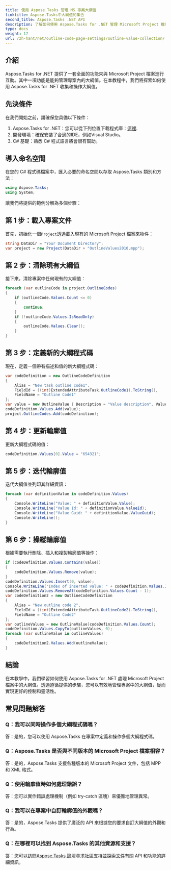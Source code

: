 ```yaml
---
title: 使用 Aspose.Tasks 管理 MS 專案大綱值
linktitle: Aspose.Tasks中大綱值的集合
second_title: Aspose.Tasks .NET API
description: 了解如何使用 Aspose.Tasks for .NET 管理 Microsoft Project 檔案中的大綱值。帶有程式碼範例的分步教程。
type: docs
weight: 17
url: /zh-hant/net/outline-code-page-settings/outline-value-collection/
---
```

## 介紹
Aspose.Tasks for .NET 提供了一套全面的功能來與 Microsoft Project 檔案進行互動。其中一項功能是能夠管理專案內的大綱值。在本教程中，我們將探索如何使用 Aspose.Tasks for .NET 收集和操作大綱值。
## 先決條件
在我們開始之前，請確保您具備以下條件：
1.  Aspose.Tasks for .NET：您可以從下列位置下載程式庫：[這裡](https://releases.aspose.com/tasks/net/).
2. 開發環境：確保安裝了合適的IDE，例如Visual Studio。
3. C# 基礎：熟悉 C# 程式語言將會很有幫助。
## 導入命名空間
在您的 C# 程式碼檔案中，匯入必要的命名空間以存取 Aspose.Tasks 類別和方法：
```csharp
using Aspose.Tasks;
using System;

```
讓我們將提供的範例分解為多個步驟：
## 第 1 步：載入專案文件
首先，初始化一個`Project`透過載入現有的 Microsoft Project 檔案來物件：
```csharp
string DataDir = "Your Document Directory";
var project = new Project(DataDir + "OutlineValues2010.mpp");
```
## 第 2 步：清除現有大綱值
接下來，清除專案中任何現有的大綱值：
```csharp
foreach (var outlineCode in project.OutlineCodes)
{
    if (outlineCode.Values.Count <= 0)
    {
        continue;
    }
    if (!outlineCode.Values.IsReadOnly)
    {
        outlineCode.Values.Clear();
    }
}
```
## 第 3 步：定義新的大綱程式碼
現在，定義一個帶有描述和值的新大綱程式碼：
```csharp
var codeDefinition = new OutlineCodeDefinition
{
    Alias = "New task outline code1",
    FieldId = ((int)ExtendedAttributeTask.OutlineCode1).ToString(),
    FieldName = "Outline Code1"
};
var value = new OutlineValue { Description = "Value description", ValueId = 1, Value = "123456", Type = OutlineValueType.Number };
codeDefinition.Values.Add(value);
project.OutlineCodes.Add(codeDefinition);
```
## 第 4 步：更新輪廓值
更新大綱程式碼的值：
```csharp
codeDefinition.Values[0].Value = "654321";
```
## 第 5 步：迭代輪廓值
迭代大綱值並列印其詳細資訊：
```csharp
foreach (var definitionValue in codeDefinition.Values)
{
    Console.WriteLine("Value: " + definitionValue.Value);
    Console.WriteLine("Value Id: " + definitionValue.ValueId);
    Console.WriteLine("Value Guid: " + definitionValue.ValueGuid);
    Console.WriteLine();
}
```
## 第 6 步：操縱輪廓值
根據需要執行刪除、插入和複製輪廓值等操作：
```csharp
if (codeDefinition.Values.Contains(value))
{
    codeDefinition.Values.Remove(value);
}
codeDefinition.Values.Insert(0, value);
Console.WriteLine("Index of inserted value: " + codeDefinition.Values.IndexOf(value));
codeDefinition.Values.RemoveAt(codeDefinition.Values.Count - 1);
var codeDefinition2 = new OutlineCodeDefinition
{
    Alias = "New outline code 2",
    FieldId = ((int)ExtendedAttributeTask.OutlineCode2).ToString(),
    FieldName = "Outline Code2"
};
var outlineValues = new OutlineValue[codeDefinition.Values.Count];
codeDefinition.Values.CopyTo(outlineValues, 0);
foreach (var outlineValue in outlineValues)
{
    codeDefinition2.Values.Add(outlineValue);
}
```
## 結論
在本教學中，我們學習如何使用 Aspose.Tasks for .NET 處理 Microsoft Project 檔案中的大綱值。透過遵循提供的步驟，您可以有效地管理專案中的大綱值，從而實現更好的控制和靈活性。
## 常見問題解答
### Q：我可以同時操作多個大綱程式碼嗎？
答：是的，您可以使用 Aspose.Tasks 在專案中定義和操作多個大綱程式碼。
### Q：Aspose.Tasks 是否與不同版本的 Microsoft Project 檔案相容？
答：是的，Aspose.Tasks 支援各種版本的 Microsoft Project 文件，包括 MPP 和 XML 格式。
### Q：使用輪廓值時如何處理錯誤？
答：您可以實作錯誤處理機制（例如 try-catch 區塊）來優雅地管理異常。
### Q：我可以在專案中自訂輪廓值的外觀嗎？
答：是的，Aspose.Tasks 提供了廣泛的 API 來根據您的要求自訂大綱值的外觀和行為。
### Q：在哪裡可以找到 Aspose.Tasks 的其他資源和支援？
答：您可以訪問[Aspose.Tasks 論壇](https://forum.aspose.com/c/tasks/15)尋求社區支持並探索[文件](https://reference.aspose.com/tasks/net/)有關 API 和功能的詳細資訊。